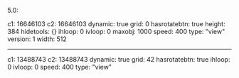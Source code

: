 5.0:

c1: 16646103
c2: 16646103
dynamic: true
grid: 0
hasrotatebtn: true
height: 384
hidetools: {}
ihloop: 0
ivloop: 0
maxobj: 1000
speed: 400
type: "view"
version: 1
width: 512


---


c1: 13488743
c2: 13488743
dynamic: true
grid: 42
hasrotatebtn: true
ihloop: 0
ivloop: 0
speed: 400
type: "view"
